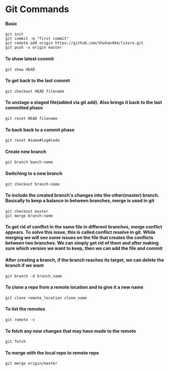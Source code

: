 # Git Commands

#### Basic

	git init
	git commit -m "first commit"
	git remote add origin https://github.com/Shohan494/lstore.git
	git push -u origin master

#### To show latest commit
	git show HEAD

#### To get back to the last commit
	git checkout HEAD filename

#### To unstage a staged file(added via git add). Also brings it back to the last committed phase
	git reset HEAD filename

#### To back back to a commit phase
	git reset #some#log#code

#### Create new branch
	git branch banch-name

#### Switching to a new branch
	git checkout branch-name

#### To include the created branch's changes into the other(master) branch. Basically to keep a balance in between branches, merge is used in git
	git checkout master
	git merge branch-name

#### To get rid of conflict in the same file in different branches, merge conflict appears. To solve this issue, this is called conflict resolve in git. While merging we will see some issues on the file that creates the conflicts between two branches. We can simply get rid of them and after making sure which version we want to keep, then we can add the file and commit

#### After creating a branch, if the branch reaches its target, we can delete the branch if we want
	git branch -d branch_name

#### To clone a repo from a remote location and to give it a new name
	git clone remote_location clone_name

#### To list the remotes
	git remote -v

#### To fetch any new changes that may have made to the remote
	git fetch

#### To merge with the local repo to remote repo
	git merge origin/master